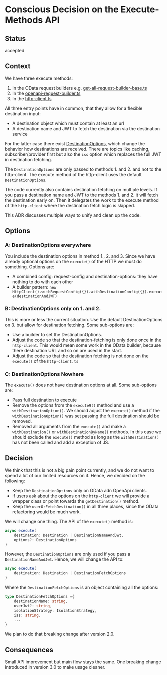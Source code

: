 # Conscious Decision on the Execute-Methods API

## Status

accepted

## Context

We have three execute methods:

1. In the OData request builders e.g. [get-all-request-builder-base.ts](https://github.com/SAP/cloud-sdk-js/blob/6c9e8fa67ffbf4e84208e4bf0c790c04550a0cc7/packages/core/src/odata-common/request-builder/get-all-request-builder-base.ts#L100)
2. In the [openapi-request-builder.ts](https://github.com/SAP/cloud-sdk-js/blob/6c9e8fa67ffbf4e84208e4bf0c790c04550a0cc7/packages/core/src/openapi/openapi-request-builder.ts#L104)
3. In the [http-client.ts](https://github.com/SAP/cloud-sdk-js/blob/6c9e8fa67ffbf4e84208e4bf0c790c04550a0cc7/packages/core/src/http-client/http-client.ts#L91)

All three entry points have in common, that they allow for a flexible destination input:

- A destination object which must contain at least an url
- A destination name and JWT to fetch the destination via the destination service

For the latter case there exist [DestinationOptions](https://github.com/SAP/cloud-sdk-js/blob/6c9e8fa67ffbf4e84208e4bf0c790c04550a0cc7/packages/core/src/connectivity/scp-cf/destination/destination-accessor.ts#L39), which change the behavior how destinations are received.
There are topics like caching, subscriber/provider first but also the `iss` option which replaces the full JWT in destination fetching.

The `DestinationOptions` are only passed to methods 1. and 2. and not to the http-client.
The execute method of the http-client uses the default `DestinationOptions`.

The code currently also contains destination fetching on multiple levels.
If you pass a destination name and JWT to the methods 1. and 2. it will fetch the destination early on.
Then it delegates the work to the execute method of the `http-client` where the destination fetch logic is skipped.

This ADR discusses multiple ways to unify and clean up the code.

## Options

### A: DestinationOptions everywhere

You include the destination options in method 1., 2. and 3.
Since we have already optional options on the `execute()` of the HTTP we must do something.
Options are:

- A combined config: request-config and destination-options: they have nothing to do with each other
- A builder pattern: `new HttpClient().withRequestConfig({}).withDestinationConfig({}).execute(destinationAndJWT)`

### B: DestinationOptions only on 1. and 2.

This is more or less the current situation.
Use the default DestinationOptions on 3. but allow for destination fetching.
Some sub-options are:

- Use a builder to set the DestinationOptions.
- Adjust the code so that the destination-fetching is only done once in the `http-client`.
  This would mean some work in the OData builder, because there destination URL and so on are used in the start.
- Adjust the code so that the destination fetching is not done on the `execute()` of the `http-client.ts`

### C: DestinationOptions Nowhere

The `execute()` does not have destination options at all.
Some sub-options are:

- Pass full destination to execute
- Remove the options from the `execute9()` method and use a `withDestinationOption()`.
  We should adjust the `execute()` method if the `withDestinationOption()` was set passing the full destination should be removed.
- Removed all arguments from the `execute()` and make a `withDestination()` or `withDestinationByName()` methods.
  In this case we should exclude the `execute()` method as long as the `withDestination()` has not been called and add a exception of JS.

## Decision

We think that this is not a big pain point currently, and we do not want to spend a lot of our limited resources on it.
Hence, we decided on the following:

- Keep the `DestinationOptions` only on OData adn OpenApi clients.
- If users ask about the options on the `http-client` we will provide a wrapper class or point towards the `getDestination()` method.
- Keep the `userOrFetchDestination()` in all three places, since the OData refactoring would be much work.

We will change one thing.
The API of the `execute()` method is:

```ts
async execute(
    destination: Destination | DestinationNameAndJwt,
    options?: DestinationOptions
)
```

However, the `DestinationOptions` are only used if you pass a `DestinationNameAndJwt`.
Hence, we will change the API to:

```ts
async execute(
    destination: Destination | DestinationFetchOptions
)
```

Where the `DestinationFetchOptions` is an object containing all the options:

```ts
type DestinationFetchOptions ={
    destinationName: string,
    userJwt?: string,
    isolationStrategy: IsolationStrategy,
    iss: string,
    ...
}
```

We plan to do that breaking change after version 2.0.

## Consequences

Small API improvement but main flow stays the same.
One breaking change introduced in version 3.0 to make usage cleaner.
